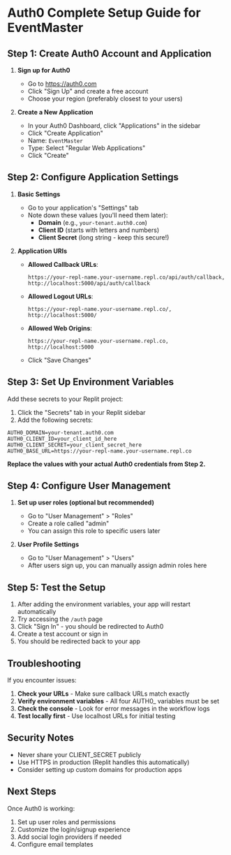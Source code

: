 # Auth0 Complete Setup Guide for EventMaster

## Step 1: Create Auth0 Account and Application

1. **Sign up for Auth0**
   - Go to https://auth0.com
   - Click "Sign Up" and create a free account
   - Choose your region (preferably closest to your users)

2. **Create a New Application**
   - In your Auth0 Dashboard, click "Applications" in the sidebar
   - Click "Create Application"
   - Name: `EventMaster`
   - Type: Select "Regular Web Applications"
   - Click "Create"

## Step 2: Configure Application Settings

1. **Basic Settings**
   - Go to your application's "Settings" tab
   - Note down these values (you'll need them later):
     - **Domain** (e.g., `your-tenant.auth0.com`)
     - **Client ID** (starts with letters and numbers)
     - **Client Secret** (long string - keep this secure!)

2. **Application URIs**
   - **Allowed Callback URLs**: 
     ```
     https://your-repl-name.your-username.repl.co/api/auth/callback,
     http://localhost:5000/api/auth/callback
     ```
   - **Allowed Logout URLs**:
     ```
     https://your-repl-name.your-username.repl.co/,
     http://localhost:5000/
     ```
   - **Allowed Web Origins**:
     ```
     https://your-repl-name.your-username.repl.co,
     http://localhost:5000
     ```
   - Click "Save Changes"

## Step 3: Set Up Environment Variables

Add these secrets to your Replit project:

1. Click the "Secrets" tab in your Replit sidebar
2. Add the following secrets:

```
AUTH0_DOMAIN=your-tenant.auth0.com
AUTH0_CLIENT_ID=your_client_id_here
AUTH0_CLIENT_SECRET=your_client_secret_here
AUTH0_BASE_URL=https://your-repl-name.your-username.repl.co
```

**Replace the values with your actual Auth0 credentials from Step 2.**

## Step 4: Configure User Management

1. **Set up user roles (optional but recommended)**
   - Go to "User Management" > "Roles"
   - Create a role called "admin"
   - You can assign this role to specific users later

2. **User Profile Settings**
   - Go to "User Management" > "Users"
   - After users sign up, you can manually assign admin roles here

## Step 5: Test the Setup

1. After adding the environment variables, your app will restart automatically
2. Try accessing the `/auth` page
3. Click "Sign In" - you should be redirected to Auth0
4. Create a test account or sign in
5. You should be redirected back to your app

## Troubleshooting

If you encounter issues:

1. **Check your URLs** - Make sure callback URLs match exactly
2. **Verify environment variables** - All four AUTH0_ variables must be set
3. **Check the console** - Look for error messages in the workflow logs
4. **Test locally first** - Use localhost URLs for initial testing

## Security Notes

- Never share your CLIENT_SECRET publicly
- Use HTTPS in production (Replit handles this automatically)
- Consider setting up custom domains for production apps

## Next Steps

Once Auth0 is working:
1. Set up user roles and permissions
2. Customize the login/signup experience
3. Add social login providers if needed
4. Configure email templates